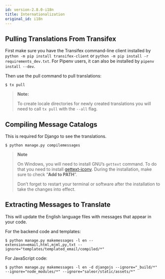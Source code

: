 ```yaml
---
id: version-2.8.0-i18n
title: Internationalization
original_id: i18n
---
```


## Pulling Translations From Transifex

First make sure you have the Transifex command-line client installed by `python -m pip install transifex-client` or `python -m pip install -r requirements_dev.txt`. For Pipenv users, it can also be installed by `pipenv install --dev`.

Then use the pull command to pull translations:

```console
$ tx pull
```

> **Note:**
>
> To create locale directories for newly created translations you will need to call `tx pull` with the `--all` flag.


## Compiling Message Catalogs

This is required for Django to see the translations.

```console
$ python manage.py compilemessages
```

> **Note**
>
> On Windows, you will need to install GNU’s `gettext` command. To do that you need to install [gettext-iconv](https://mlocati.github.io/articles/gettext-iconv-windows.html). During the installation, make sure to check “**Add to PATH**”.
>
> Don’t forget to restart your terminal or software after the installation to take the changes into effect.


## Extracting Messages to Translate

This will update the English language files with messages that appear in your code.

For the backend code and templates:

```console
$ python manage.py makemessages -l en --extension=email,html,mjml,py,txt --ignore="templates/templated_email/compiled/*"
```

For JavaScript code:

```console
$ python manage.py makemessages -l en -d djangojs --ignore="_build/*" --ignore="node_modules/*" --ignore="saleor/static/assets/*"
```